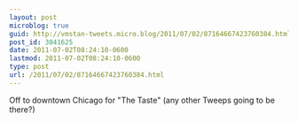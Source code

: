 ```yaml
---
layout: post
microblog: true
guid: http://vmstan-tweets.micro.blog/2011/07/02/87164667423760384.html
post_id: 3041625
date: 2011-07-02T08:24:10-0600
lastmod: 2011-07-02T08:24:10-0600
type: post
url: /2011/07/02/87164667423760384.html
---
```

Off to downtown Chicago for "The Taste" (any other Tweeps going to be there?)
